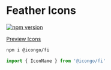 Feather Icons
===

[![npm version](https://img.shields.io/npm/v/@icongo/fi.svg)](https://www.npmjs.com/package/@icongo/fi)

[Preview Icons](http://icongo.github.io/#/icons/fi)

```bash
npm i @icongo/fi
```

```jsx
import { IconName } from '@icongo/fi'
```